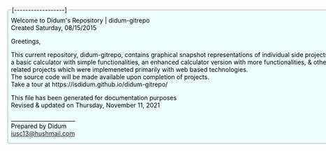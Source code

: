
######
<fieldset><legend>[------------------]</legend>
Welcome to Didum's Repository | didum-gitrepo <br/>
Created Saturday, 08/15/2015

Greetings,

<p>This current repository, didum-gitrepo, contains graphical snapshot representations of individual side projects:<br/>
a basic calculator with simple functionalities, an enhanced calculator version with more functionalities, & other<br/> related projects which were implemeneted primarily with web based technologies.<br/>
    The source code will be made available upon completion of projects.<br/>
    Take a tour at https://isdidum.github.io/didum-gitrepo/ <br/>
    </p>

<p>
    This file has been generated for documentation purposes<br/>
    Revised & updated on Thursday, November 11, 2021
</p>

_______________________<br/>
Prepared by Didum <br/>
iusc13@hushmail.com
</fieldset>

<style>
    fieldset {
        border: 1px solid #aaa;
        border-radius: 4px;
        padding: .5em .5em 0;
        color: #000;
        background:#eff;
        width:850px;
    }
</style>
